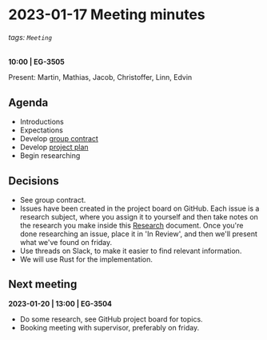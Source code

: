 # 2023-01-17 Meeting minutes
###### tags: `Meeting`
**10:00 | EG-3505**

Present: Martin, Mathias, Jacob, Christoffer, Linn, Edvin

## Agenda
* Introductions
* Expectations
* Develop [group contract](/Qx9yC5byRuqukNM2HZaEfw)
* Develop [project plan](/74O_LSBYQ0eQjw3UKN7XPQ)
* Begin researching

## Decisions
* See group contract.
* Issues have been created in the project board on GitHub. Each issue is a research subject, where you assign it to yourself and then take notes on the research you make inside this [Research](/f7fgOSU3TlyD5KP8b4_77w) document. Once you're done researching an issue, place it in 'In Review', and then we'll present what we've found on friday.
* Use threads on Slack, to make it easier to find relevant information.
* We will use Rust for the implementation.

## Next meeting

**2023-01-20 | 13:00 | EG-3504**

* Do some research, see GitHub project board for topics.
* Booking meeting with supervisor, preferably on friday.